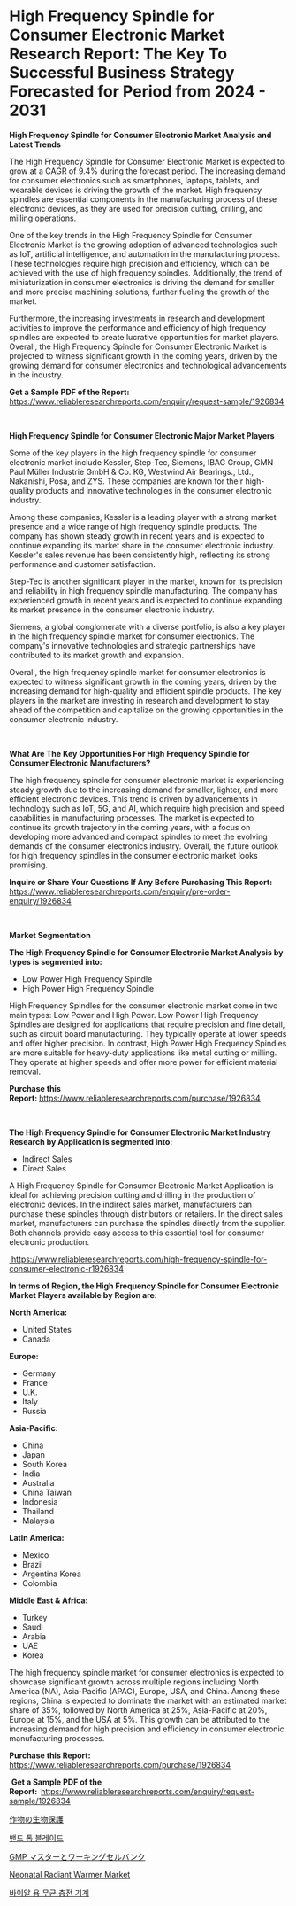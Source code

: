<p><h1>High Frequency Spindle for Consumer Electronic Market Research Report: The Key To Successful Business Strategy Forecasted for Period from 2024 - 2031</h1></p><p><strong>High Frequency Spindle for Consumer Electronic Market Analysis and Latest Trends</strong></p>
<p><p>The High Frequency Spindle for Consumer Electronic Market is expected to grow at a CAGR of 9.4% during the forecast period. The increasing demand for consumer electronics such as smartphones, laptops, tablets, and wearable devices is driving the growth of the market. High frequency spindles are essential components in the manufacturing process of these electronic devices, as they are used for precision cutting, drilling, and milling operations.</p><p>One of the key trends in the High Frequency Spindle for Consumer Electronic Market is the growing adoption of advanced technologies such as IoT, artificial intelligence, and automation in the manufacturing process. These technologies require high precision and efficiency, which can be achieved with the use of high frequency spindles. Additionally, the trend of miniaturization in consumer electronics is driving the demand for smaller and more precise machining solutions, further fueling the growth of the market.</p><p>Furthermore, the increasing investments in research and development activities to improve the performance and efficiency of high frequency spindles are expected to create lucrative opportunities for market players. Overall, the High Frequency Spindle for Consumer Electronic Market is projected to witness significant growth in the coming years, driven by the growing demand for consumer electronics and technological advancements in the industry.</p></p>
<p><strong>Get a Sample PDF of the Report:&nbsp;</strong> <a href="https://www.reliableresearchreports.com/enquiry/request-sample/1926834">https://www.reliableresearchreports.com/enquiry/request-sample/1926834</a></p>
<p>&nbsp;</p>
<p><strong>High Frequency Spindle for Consumer Electronic Major Market Players</strong></p>
<p><p>Some of the key players in the high frequency spindle for consumer electronic market include Kessler, Step-Tec, Siemens, IBAG Group, GMN Paul Müller Industrie GmbH & Co. KG, Westwind Air Bearings., Ltd., Nakanishi, Posa, and ZYS. These companies are known for their high-quality products and innovative technologies in the consumer electronic industry.</p><p>Among these companies, Kessler is a leading player with a strong market presence and a wide range of high frequency spindle products. The company has shown steady growth in recent years and is expected to continue expanding its market share in the consumer electronic industry. Kessler's sales revenue has been consistently high, reflecting its strong performance and customer satisfaction.</p><p>Step-Tec is another significant player in the market, known for its precision and reliability in high frequency spindle manufacturing. The company has experienced growth in recent years and is expected to continue expanding its market presence in the consumer electronic industry.</p><p>Siemens, a global conglomerate with a diverse portfolio, is also a key player in the high frequency spindle market for consumer electronics. The company's innovative technologies and strategic partnerships have contributed to its market growth and expansion.</p><p>Overall, the high frequency spindle market for consumer electronics is expected to witness significant growth in the coming years, driven by the increasing demand for high-quality and efficient spindle products. The key players in the market are investing in research and development to stay ahead of the competition and capitalize on the growing opportunities in the consumer electronic industry.</p></p>
<p>&nbsp;</p>
<p><strong>What Are The Key Opportunities For High Frequency Spindle for Consumer Electronic Manufacturers?</strong></p>
<p><p>The high frequency spindle for consumer electronic market is experiencing steady growth due to the increasing demand for smaller, lighter, and more efficient electronic devices. This trend is driven by advancements in technology such as IoT, 5G, and AI, which require high precision and speed capabilities in manufacturing processes. The market is expected to continue its growth trajectory in the coming years, with a focus on developing more advanced and compact spindles to meet the evolving demands of the consumer electronics industry. Overall, the future outlook for high frequency spindles in the consumer electronic market looks promising.</p></p>
<p><strong>Inquire or Share Your Questions If Any Before Purchasing This Report:</strong> <a href="https://www.reliableresearchreports.com/enquiry/pre-order-enquiry/1926834">https://www.reliableresearchreports.com/enquiry/pre-order-enquiry/1926834</a></p>
<p>&nbsp;</p>
<p><strong>Market Segmentation</strong></p>
<p><strong>The High Frequency Spindle for Consumer Electronic Market Analysis by types is segmented into:</strong></p>
<p><ul><li>Low Power High Frequency Spindle</li><li>High Power High Frequency Spindle</li></ul></p>
<p><p>High Frequency Spindles for the consumer electronic market come in two main types: Low Power and High Power. Low Power High Frequency Spindles are designed for applications that require precision and fine detail, such as circuit board manufacturing. They typically operate at lower speeds and offer higher precision. In contrast, High Power High Frequency Spindles are more suitable for heavy-duty applications like metal cutting or milling. They operate at higher speeds and offer more power for efficient material removal.</p></p>
<p><strong>Purchase this Report:&nbsp;</strong><a href="https://www.reliableresearchreports.com/purchase/1926834">https://www.reliableresearchreports.com/purchase/1926834</a></p>
<p>&nbsp;</p>
<p><strong>The High Frequency Spindle for Consumer Electronic Market Industry Research by Application is segmented into:</strong></p>
<p><ul><li>Indirect Sales</li><li>Direct Sales</li></ul></p>
<p><p>A High Frequency Spindle for Consumer Electronic Market Application is ideal for achieving precision cutting and drilling in the production of electronic devices. In the indirect sales market, manufacturers can purchase these spindles through distributors or retailers. In the direct sales market, manufacturers can purchase the spindles directly from the supplier. Both channels provide easy access to this essential tool for consumer electronic production.</p></p>
<p><a href="https://www.reliableresearchreports.com/high-frequency-spindle-for-consumer-electronic-r1926834">&nbsp;https://www.reliableresearchreports.com/high-frequency-spindle-for-consumer-electronic-r1926834</a></p>
<p><strong>In terms of Region, the High Frequency Spindle for Consumer Electronic Market Players available by Region are:</strong></p>
<p>
    <p> <strong> North America: </strong>
        <ul>
            <li>United States</li>
            <li>Canada</li>
        </ul>
        </p> 
    <p> <strong> Europe: </strong>
        <ul>
            <li>Germany</li>
            <li>France</li>
            <li>U.K.</li>
            <li>Italy</li>
            <li>Russia</li>
        </ul>
        </p> 
    <p> <strong> Asia-Pacific: </strong>
        <ul>
            <li>China</li>
            <li>Japan</li>
            <li>South Korea</li>
            <li>India</li>
            <li>Australia</li>
            <li>China Taiwan</li>
            <li>Indonesia</li>
            <li>Thailand</li>
            <li>Malaysia</li>
        </ul>
        </p> 
    <p> <strong> Latin America: </strong>
        <ul>
            <li>Mexico</li>
            <li>Brazil</li>
            <li>Argentina Korea</li>
            <li>Colombia</li>
        </ul>
        </p> 
    <p> <strong> Middle East & Africa: </strong>
        <ul>
            <li>Turkey</li>
            <li>Saudi</li>
            <li>Arabia</li>
            <li>UAE</li>
            <li>Korea</li>
        </ul>
    </p>
    </p>
<p><p>The high frequency spindle market for consumer electronics is expected to showcase significant growth across multiple regions including North America (NA), Asia-Pacific (APAC), Europe, USA, and China. Among these regions, China is expected to dominate the market with an estimated market share of 35%, followed by North America at 25%, Asia-Pacific at 20%, Europe at 15%, and the USA at 5%. This growth can be attributed to the increasing demand for high precision and efficiency in consumer electronic manufacturing processes.</p></p>
<p><strong>Purchase this Report: </strong><a href="https://www.reliableresearchreports.com/purchase/1926834">https://www.reliableresearchreports.com/purchase/1926834</a></p>
<p>&nbsp;<strong>Get a Sample PDF of the Report:&nbsp;&nbsp;</strong><a href="https://www.reliableresearchreports.com/enquiry/request-sample/1926834">https://www.reliableresearchreports.com/enquiry/request-sample/1926834</a></p>
<p><strong></strong></p>
<p><p><a href="https://github.com/KaydenJohns1964/Market-Research-Report-List-2/blob/main/8375553116410.md">作物の生物保護</a></p><p><a href="https://github.com/rcabello548/Market-Research-Report-List-1/blob/main/2227589125165.md">밴드 톱 블레이드</a></p><p><a href="https://github.com/decker5351/Market-Research-Report-List-1/blob/main/4894198116411.md">GMP マスターとワーキングセルバンク</a></p><p><a href="https://github.com/kpvmspce33/Market-Research-Report-List-1/blob/main/neonatal-radiant-warmer-market.md">Neonatal Radiant Warmer Market</a></p><p><a href="https://github.com/KellyLyncyh543964/Market-Research-Report-List-2/blob/main/8043975125164.md">바이알 용 무균 충전 기계</a></p></p>